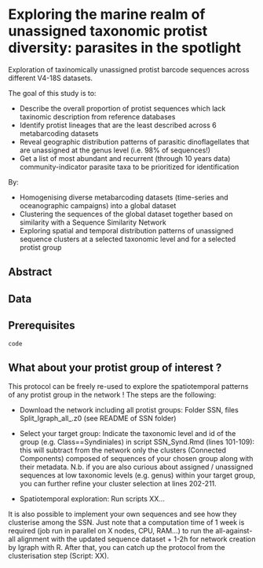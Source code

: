 # Exploring the marine realm of unassigned taxonomic protist diversity: parasites in the spotlight

Exploration of taxinomically unassigned protist barcode sequences across different V4-18S datasets. 


The goal of this study is to:
* Describe the overall proportion of protist sequences which lack taxinomic description from reference databases
* Identify protist lineages that are the least described across 6 metabarcoding datasets
* Reveal geographic distribution patterns of parasitic dinoflagellates that are unassigned at the genus level (i.e. 98% of sequences!)
* Get a list of most abundant and recurrent (through 10 years data) community-indicator parasite taxa to be prioritized for identification

By:
* Homogenising diverse metabarcoding datasets (time-series and oceanographic campaigns) into a global dataset
* Clustering the sequences of the global dataset together based on similarity with a Sequence Similarity Network
* Exploring spatial and temporal distribution patterns of unassigned sequence clusters at a selected taxonomic level and for a selected protist group


## Abstract


## Data





## Prerequisites


```
code
```

## What about your protist group of interest ?

This protocol can be freely re-used to explore the spatiotemporal patterns of any protist group in the network ! The steps are the following:
* Download the network including all protist groups: 
Folder SSN, files Split_Igraph_all_.z0 (see README of SSN folder)

* Select your target group: 
Indicate the taxonomic level and id of the group (e.g. Class==Syndiniales) in script SSN_Synd.Rmd (lines 101-109): this will subtract from the network only the clusters (Connected Components) composed of sequences of your chosen group along with their metadata.
N.b. if you are also curious about assigned / unassigned sequences at low taxonomic levels (e.g. genus) within your target group, you can further refine your cluster selection at lines 202-211.

* Spatiotemporal exploration:
Run scripts XX...


It is also possible to implement your own sequences and see how they clusterise among the SSN. Just note that a computation time of 1 week is required (job run in parallel on X nodes, CPU, RAM...) to run the all-against-all alignment with the updated sequence dataset + 1-2h for network creation by Igraph with R. After that, you can catch up the protocol from the clusterisation step (Script: XX).


